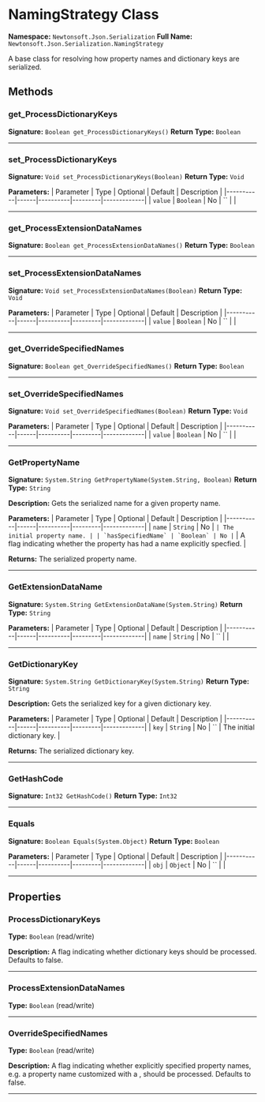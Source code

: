 # NamingStrategy Class

**Namespace:** `Newtonsoft.Json.Serialization`
**Full Name:** `Newtonsoft.Json.Serialization.NamingStrategy`

A base class for resolving how property names and dictionary keys are serialized.

## Methods

### get_ProcessDictionaryKeys

**Signature:** `Boolean get_ProcessDictionaryKeys()`
**Return Type:** `Boolean`

---

### set_ProcessDictionaryKeys

**Signature:** `Void set_ProcessDictionaryKeys(Boolean)`
**Return Type:** `Void`

**Parameters:**
| Parameter | Type | Optional | Default | Description |
|-----------|------|----------|---------|-------------|
| `value` | `Boolean` | No | `` |  |

---

### get_ProcessExtensionDataNames

**Signature:** `Boolean get_ProcessExtensionDataNames()`
**Return Type:** `Boolean`

---

### set_ProcessExtensionDataNames

**Signature:** `Void set_ProcessExtensionDataNames(Boolean)`
**Return Type:** `Void`

**Parameters:**
| Parameter | Type | Optional | Default | Description |
|-----------|------|----------|---------|-------------|
| `value` | `Boolean` | No | `` |  |

---

### get_OverrideSpecifiedNames

**Signature:** `Boolean get_OverrideSpecifiedNames()`
**Return Type:** `Boolean`

---

### set_OverrideSpecifiedNames

**Signature:** `Void set_OverrideSpecifiedNames(Boolean)`
**Return Type:** `Void`

**Parameters:**
| Parameter | Type | Optional | Default | Description |
|-----------|------|----------|---------|-------------|
| `value` | `Boolean` | No | `` |  |

---

### GetPropertyName

**Signature:** `System.String GetPropertyName(System.String, Boolean)`
**Return Type:** `String`

**Description:** Gets the serialized name for a given property name.

**Parameters:**
| Parameter | Type | Optional | Default | Description |
|-----------|------|----------|---------|-------------|
| `name` | `String` | No | `` | The initial property name. |
| `hasSpecifiedName` | `Boolean` | No | `` | A flag indicating whether the property has had a name explicitly specfied. |

**Returns:** The serialized property name.

---

### GetExtensionDataName

**Signature:** `System.String GetExtensionDataName(System.String)`
**Return Type:** `String`

**Parameters:**
| Parameter | Type | Optional | Default | Description |
|-----------|------|----------|---------|-------------|
| `name` | `String` | No | `` |  |

---

### GetDictionaryKey

**Signature:** `System.String GetDictionaryKey(System.String)`
**Return Type:** `String`

**Description:** Gets the serialized key for a given dictionary key.

**Parameters:**
| Parameter | Type | Optional | Default | Description |
|-----------|------|----------|---------|-------------|
| `key` | `String` | No | `` | The initial dictionary key. |

**Returns:** The serialized dictionary key.

---

### GetHashCode

**Signature:** `Int32 GetHashCode()`
**Return Type:** `Int32`

---

### Equals

**Signature:** `Boolean Equals(System.Object)`
**Return Type:** `Boolean`

**Parameters:**
| Parameter | Type | Optional | Default | Description |
|-----------|------|----------|---------|-------------|
| `obj` | `Object` | No | `` |  |

---

## Properties

### ProcessDictionaryKeys

**Type:** `Boolean` (read/write)

**Description:** A flag indicating whether dictionary keys should be processed.
            Defaults to false.

---

### ProcessExtensionDataNames

**Type:** `Boolean` (read/write)

---

### OverrideSpecifiedNames

**Type:** `Boolean` (read/write)

**Description:** A flag indicating whether explicitly specified property names,
            e.g. a property name customized with a , should be processed.
            Defaults to false.

---